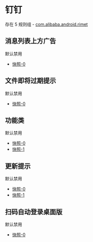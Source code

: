 # 钉钉

存在 5 规则组 - [com.alibaba.android.rimet](/src/apps/com.alibaba.android.rimet.ts)

## 消息列表上方广告

默认禁用

- [快照-0](https://i.gkd.li/import/13325125)

## 文件即将过期提示

默认禁用

- [快照-0](https://i.gkd.li/import/13325125)

## 功能类

默认禁用

- [快照-0](https://i.gkd.li/import/13309648)
- [快照-1](https://i.gkd.li/import/13309845)

## 更新提示

默认禁用

- [快照-0](https://i.gkd.li/import/13402478)
- [快照-1](https://i.gkd.li/import/13772151)

## 扫码自动登录桌面版

默认禁用

- [快照-0](https://i.gkd.li/import/13433981)
